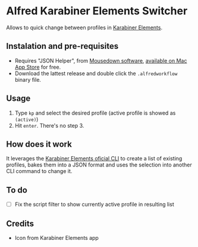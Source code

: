 # Alfred Karabiner Elements Switcher
Allows to quick change between profiles in [Karabiner Elements](https://karabiner-elements.pqrs.org).

## Instalation and pre-requisites
- Requires "JSON Helper", from [Mousedown software](https://www.mousedown.net/software/JSONHelper.html), [available on Mac App Store](https://apps.apple.com/br/app/json-helper-for-applescript/id453114608?mt=12) for free.
- Download the lattest release and double click the `.alfredworkflow` binary file.

## Usage
1. Type `kp` and select the desired profile (active profile is showed as `(active)`)
2. Hit `enter`.
There's no step 3.

## How does it work
It leverages the [Karabiner Elements oficial CLI](https://karabiner-elements.pqrs.org/docs/manual/misc/command-line-interface/) to create a list of existing profiles, bakes them into a JSON format and uses the selection into another CLI command to change it.

## To do
- [ ] Fix the script filter to show currently active profile in resulting list

## Credits
- Icon from Karabiner Elements app